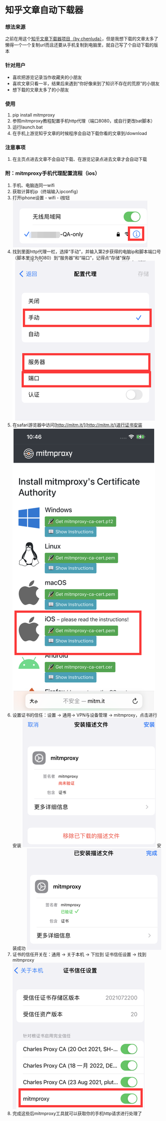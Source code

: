 # 知乎文章自动下载器

### 想法来源

之前在用这个[知乎文章下载器项目（by chenluda）](https://github.com/chenluda/zhihu-download)，但是我想下载的文章太多了懒得一个一个复制url而且还要从手机复制到电脑里，就自己写了个自动下载的版本

### 针对用户

- 喜欢把游览记录当作收藏夹的小朋友
- 喜欢文章只看一半，结果后来遇到“你好像来到了知识不存在的荒原”的小朋友
- 想下载的文章太多了的小朋友

### 使用

1. pip install mitmproxy
2. 参照mitmproxy教程配置手机http代理（端口8080，或自行更改bat脚本）
3. 运行launch.bat
4. 在手机上游览知乎文章的时候程序会自动下载你看的文章到/download

### 注意事项

1. 在主页点进去文章不会自动下载、在游览记录点进去文章才会自动下载

### 附：mitmproxy手机代理配置流程（ios）

1. 手机、电脑连同一wifi
2. 获取计算机ip（终端输入ipconfig）
3. 打开iphone设置 - wifi - i按钮
   ![img](readme_img/a1.png)
4. 找到里面http代理一栏，选择“手动”，并输入第2步获得的电脑ip和脚本端口号（脚本里设为8080）到“服务器”和“端口”，记得点“存储”保存
   ![img](readme_img/a2.png)
5. 在safari游览器中访问[http://mitm.it/](http://mitm.it/)进行证书安装
   ![img](readme_img/a3.png)
6. 设置证书的信任：设置 -> 通用-> VPN与设备管理 ->  mitmproxy，点击进行安装
   ![img](readme_img/a4.png)
   安装成功
   ![img](readme_img/a5.png)
7. 证书的信任开关在：通用 -> 关于本机 -> 下拉到 证书信任设置 -> 找到mitmproxy
   ![img](readme_img/a6.png)
8. 完成这些后mitmproxy工具就可以获取你的手机http请求进行处理了
